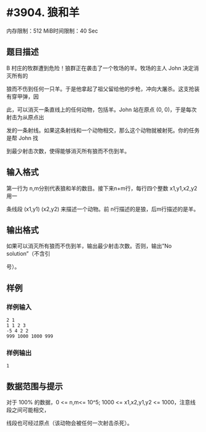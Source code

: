 # #3904. 狼和羊

内存限制：512 MiB时间限制：40 Sec

## 题目描述

B 村庄的牧群遭到危险！狼群正在袭击了一个牧场的羊。牧场的主人 John 决定消灭所有的

狼而不伤到任何一只羊。于是他拿起了祖父留给他的步枪，冲向大屠杀。这支抢装有穿甲弹，因

此，可以消灭一条直线上的任何动物，包括羊。John 站在原点 (0, 0)，于是每次射击为从原点出

发的一条射线。如果这条射线和一个动物相交，那么这个动物就被射死。你的任务是帮 John 找

到最少射击次数，使得能够消灭所有狼而不伤到羊。

## 输入格式

第一行为 n,m分别代表狼和羊的数目。接下来n+m行，每行四个整数 x1,y1,x2,y2 用一

条线段 (x1,y1)   (x2,y2) 来描述一个动物。前 n行描述的是狼，后m行描述的是羊。

## 输出格式

如果可以消灭所有狼而不伤到羊，输出最少射击次数。否则，输出&rdquo;No solution&rdquo;（不含引

号）。

## 样例

### 样例输入

    
    2 1
    1 1 2 3
    -5 4 2 2
    999 1000 1000 999
    

### 样例输出

    
    1
    

## 数据范围与提示

对于 100% 的数据，0 <= n,m<= 10^5; 1000 <= x1,x2,y1,y2 <= 1000，注意线段之间可能相交，

线段也可经过原点（该动物会被任何一次射击杀死）。
